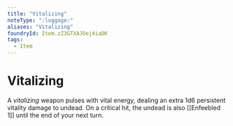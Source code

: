 ```yaml
---
title: "Vitalizing"
noteType: ":luggage:"
aliases: "Vitalizing"
foundryId: Item.zZ3GTXAJOej4iaDK
tags:
  - Item
---
```


# Vitalizing

A _vitalizing_ weapon pulses with vital energy, dealing an extra 1d6 persistent vitality damage to undead. On a critical hit, the undead is also [[Enfeebled 1]] until the end of your next turn.
